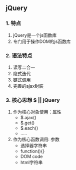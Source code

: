 ## jQuery
### 1. 特点
1. jQuery是一个js函数库
2. 专门用于操作DOM的js函数库


### 2. 语法特点
1. 读写二合一
2. 隐式迭代
3. 链式调用
4. 完善的ajax封装


### 3. 核心思想 $ || jQuery
1. 作为核心对象使用：属性
    - $.ajax()
    - $.get()
    - $.each()
    - .....
2. 作为核心函数调用: 参数
    - 选择器字符串
    - function(){}
    - DOM code
    - html字符串
    
